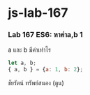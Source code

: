 # js-lab-167
### Lab 167 ES6: หาค่าa,b 1
a และ b มีค่าเท่าไร

```JavaScript
let a, b;
{ a, b } = {a: 1, b: 2};
```
ชัยรัตน์ ทรัพย์สนอง (ตูน)

